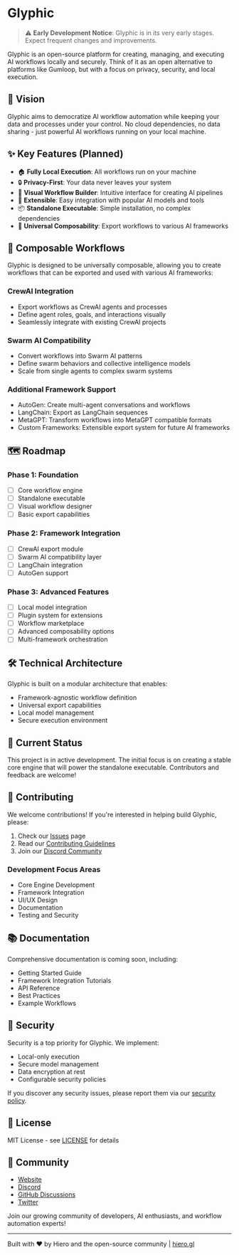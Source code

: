 # Glyphic

> ⚠️ **Early Development Notice**: Glyphic is in its very early stages. Expect frequent changes and improvements.

Glyphic is an open-source platform for creating, managing, and executing AI workflows locally and securely. Think of it as an open alternative to platforms like Gumloop, but with a focus on privacy, security, and local execution.

## 🚀 Vision

Glyphic aims to democratize AI workflow automation while keeping your data and processes under your control. No cloud dependencies, no data sharing - just powerful AI workflows running on your local machine.

## ✨ Key Features (Planned)

- 🏠 **Fully Local Execution**: All workflows run on your machine
- 🔒 **Privacy-First**: Your data never leaves your system
- 🔧 **Visual Workflow Builder**: Intuitive interface for creating AI pipelines
- 🔌 **Extensible**: Easy integration with popular AI models and tools
- 📦 **Standalone Executable**: Simple installation, no complex dependencies
- 🔄 **Universal Composability**: Export workflows to various AI frameworks

## 🎯 Composable Workflows

Glyphic is designed to be universally composable, allowing you to create workflows that can be exported and used with various AI frameworks:

### CrewAI Integration
- Export workflows as CrewAI agents and processes
- Define agent roles, goals, and interactions visually
- Seamlessly integrate with existing CrewAI projects

### Swarm AI Compatibility
- Convert workflows into Swarm AI patterns
- Define swarm behaviors and collective intelligence models
- Scale from single agents to complex swarm systems

### Additional Framework Support
- AutoGen: Create multi-agent conversations and workflows
- LangChain: Export as LangChain sequences
- MetaGPT: Transform workflows into MetaGPT compatible formats
- Custom Frameworks: Extensible export system for future AI frameworks

## 🗺️ Roadmap

### Phase 1: Foundation
- [ ] Core workflow engine
- [ ] Standalone executable
- [ ] Visual workflow designer
- [ ] Basic export capabilities

### Phase 2: Framework Integration
- [ ] CrewAI export module
- [ ] Swarm AI compatibility layer
- [ ] LangChain integration
- [ ] AutoGen support

### Phase 3: Advanced Features
- [ ] Local model integration
- [ ] Plugin system for extensions
- [ ] Workflow marketplace
- [ ] Advanced composability options
- [ ] Multi-framework orchestration

## 🛠️ Technical Architecture

Glyphic is built on a modular architecture that enables:
- Framework-agnostic workflow definition
- Universal export capabilities
- Local model management
- Secure execution environment

## 🚧 Current Status

This project is in active development. The initial focus is on creating a stable core engine that will power the standalone executable. Contributors and feedback are welcome!

## 🤝 Contributing

We welcome contributions! If you're interested in helping build Glyphic, please:

1. Check our [Issues](https://github.com/yourusername/glyphic/issues) page
2. Read our [Contributing Guidelines](CONTRIBUTING.md)
3. Join our [Discord Community](your-discord-link)

### Development Focus Areas
- Core Engine Development
- Framework Integration
- UI/UX Design
- Documentation
- Testing and Security

## 📚 Documentation

Comprehensive documentation is coming soon, including:
- Getting Started Guide
- Framework Integration Tutorials
- API Reference
- Best Practices
- Example Workflows

## 🔐 Security

Security is a top priority for Glyphic. We implement:
- Local-only execution
- Secure model management
- Data encryption at rest
- Configurable security policies

If you discover any security issues, please report them via our [security policy](SECURITY.md).

## 📜 License

MIT License - see [LICENSE](LICENSE) for details

## 🌟 Community

- [Website](https://hiero.gl)
- [Discord](your-discord-link)
- [GitHub Discussions](your-discussions-link)
- [Twitter](https://x.com/synthtrails)

Join our growing community of developers, AI enthusiasts, and workflow automation experts!

---

Built with ❤️ by Hiero and the open-source community | [hiero.gl](https://hiero.gl)
